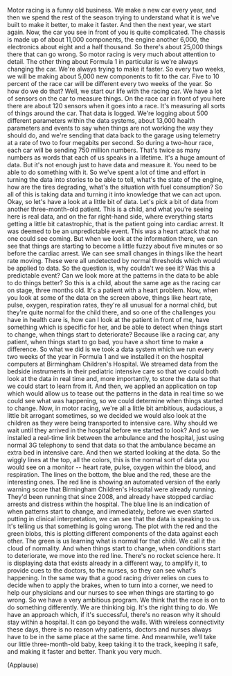 
Motor racing is a funny old business.
We make a new car every year,
and then we spend the rest of the season
trying to understand
what it is we&#39;ve built
to make it better, to make it faster.
And then the next year, we start again.
Now, the car you see in front
of you is quite complicated.
The chassis is made
up of about 11,000 components,
the engine another 6,000,
the electronics
about eight and a half thousand.
So there&#39;s about 25,000 things
there that can go wrong.
So motor racing is very much
about attention to detail.
The other thing about Formula
1 in particular
is we&#39;re always changing the car.
We&#39;re always trying to make it faster.
So every two weeks, we will be making
about 5,000 new components
to fit to the car.
Five to 10 percent of the race car
will be different
every two weeks of the year.
So how do we do that?
Well, we start our life
with the racing car.
We have a lot of sensors
on the car to measure things.
On the race car in front of you here
there are about 120 sensors
when it goes into a race.
It&#39;s measuring all sorts
of things around the car.
That data is logged. We&#39;re logging about
500 different parameters
within the data systems,
about 13,000 health parameters and events
to say when things are not
working the way they should do,
and we&#39;re sending that data
back to the garage
using telemetry at a rate
of two to four megabits per second.
So during a two-hour race,
each car will be sending
750 million numbers.
That&#39;s twice as many numbers
as words that each of us
speaks in a lifetime.
It&#39;s a huge amount of data.
But it&#39;s not enough just
to have data and measure it.
You need to be able to do
something with it.
So we&#39;ve spent a lot of time and effort
in turning the data into stories
to be able to tell,
what&#39;s the state of the engine,
how are the tires degrading,
what&#39;s the situation
with fuel consumption?
So all of this is taking data
and turning it into knowledge
that we can act upon.
Okay, so let&#39;s have a look
at a little bit of data.
Let&#39;s pick a bit of data from
another three-month-old patient.
This is a child, and what you&#39;re
seeing here is real data,
and on the far right-hand side,
where everything starts getting
a little bit catastrophic,
that is the patient going
into cardiac arrest.
It was deemed to be
an unpredictable event.
This was a heart attack
that no one could see coming.
But when we look at the information there,
we can see that things
are starting to become
a little fuzzy about five minutes
or so before the cardiac arrest.
We can see small changes
in things like the heart rate moving.
These were all undetected
by normal thresholds
which would be applied to data.
So the question is, why
couldn&#39;t we see it?
Was this a predictable event?
Can we look more
at the patterns in the data
to be able to do things better?
So this is a child,
about the same age
as the racing car on stage,
three months old.
It&#39;s a patient with a heart problem.
Now, when you look at some of the data
on the screen above,
things like heart rate, pulse,
oxygen, respiration rates,
they&#39;re all unusual for a normal child,
but they&#39;re quite normal
for the child there,
and so one of the challenges
you have in health care is,
how can I look at the patient
in front of me,
have something which is specific for her,
and be able to detect when
things start to change,
when things start to deteriorate?
Because like a racing car, any patient,
when things start to go
bad, you have a short time
to make a difference.
So what we did is we took a data system
which we run every two weeks
of the year in Formula 1
and we installed it
on the hospital computers
at Birmingham Children&#39;s Hospital.
We streamed data
from the bedside instruments
in their pediatric intensive care
so that we could both look
at the data in real time
and, more importantly, to store the data
so that we could start to learn from it.
And then, we applied an application on top
which would allow us to tease
out the patterns in the data
in real time so we could
see what was happening,
so we could determine when
things started to change.
Now, in motor racing, we&#39;re
all a little bit ambitious,
audacious, a little bit
arrogant sometimes,
so we decided we would also
look at the children
as they were being transported
to intensive care.
Why should we wait
until they arrived in the hospital
before we started to look?
And so we installed a real-time link
between the ambulance and the hospital,
just using normal 3G
telephony to send that data
so that the ambulance became an extra bed
in intensive care.
And then we started looking at the data.
So the wiggly lines
at the top, all the colors,
this is the normal sort of data
you would see on a monitor --
heart rate, pulse,
oxygen within the blood,
and respiration.
The lines on the bottom,
the blue and the red,
these are the interesting ones.
The red line is showing
an automated version
of the early warning score
that Birmingham Children&#39;s Hospital
were already running.
They&#39;d been running that since 2008,
and already have stopped cardiac arrests
and distress within the hospital.
The blue line is an indication
of when patterns start to change,
and immediately, before we even started
putting in clinical interpretation,
we can see that the data
is speaking to us.
It&#39;s telling us that something
is going wrong.
The plot with the red and the green blobs,
this is plotting different components
of the data against each other.
The green is us learning
what is normal for that child.
We call it the cloud of normality.
And when things start to change,
when conditions start to deteriorate,
we move into the red line.
There&#39;s no rocket science here.
It is displaying data that exists
already in a different way,
to amplify it, to provide
cues to the doctors,
to the nurses, so they can
see what&#39;s happening.
In the same way that a good racing driver
relies on cues to decide
when to apply the brakes,
when to turn into a corner,
we need to help
our physicians and our nurses
to see when things
are starting to go wrong.
So we have a very ambitious program.
We think that the race is on to do
something differently.
We are thinking big.
It&#39;s the right thing to do.
We have an approach which,
if it&#39;s successful,
there&#39;s no reason why it
should stay within a hospital.
It can go beyond the walls.
With wireless connectivity these days,
there is no reason why
patients, doctors and nurses
always have to be in the same place
at the same time.
And meanwhile, we&#39;ll take
our little three-month-old baby,
keep taking it to the track,
keeping it safe,
and making it faster and better.
Thank you very much.

(Applause)

